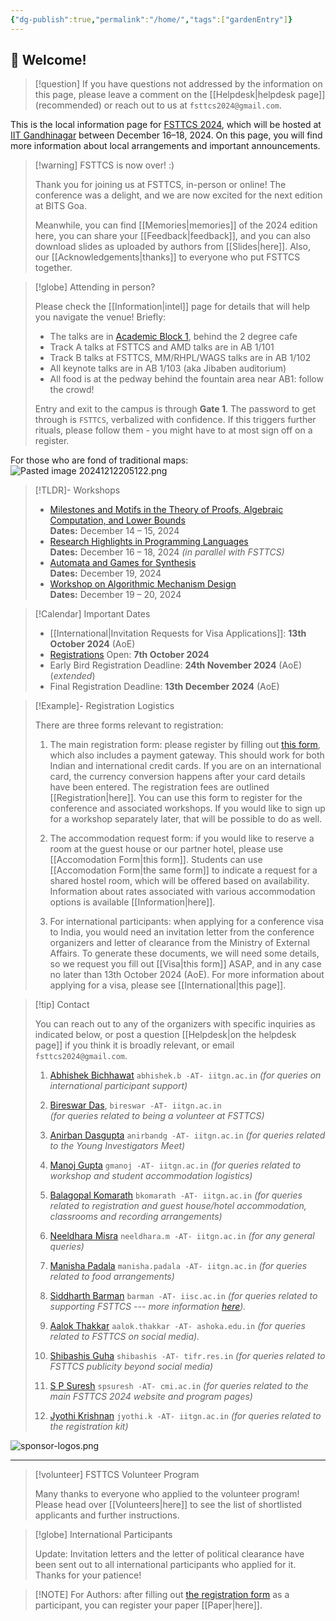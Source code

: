 ```yaml
---
{"dg-publish":true,"permalink":"/home/","tags":["gardenEntry"]}
---
```



## 👋 Welcome!

> [!question] If you have questions not addressed by the information on this page, please leave a comment on the [[Helpdesk\|helpdesk page]] (recommended) or reach out to us at `fsttcs2024@gmail.com`.

This is the local information page for [FSTTCS 2024](https://www.fsttcs.org.in/2024/), which will be hosted at [IIT Gandhinagar](https://www.iitgn.ac.in) between December 16–18, 2024. On this page, you will find more information about local arrangements and important announcements. 

> [!warning] FSTTCS is now over! :)
> 
> Thank you for joining us at FSTTCS, in-person or online! The conference was a delight, and we are now excited for the next edition at BITS Goa.
> 
> Meanwhile, you can find [[Memories\|memories]] of the 2024 edition here, you can share your [[Feedback\|feedback]], and you can also download slides as uploaded by authors from [[Slides\|here]]. Also, our [[Acknowledgements\|thanks]] to everyone who put FSTTCS together.

> [!globe] Attending in person?
> 
> Please check the [[Information\|intel]] page for details that will help you navigate the venue! Briefly:
> 
> - The talks are in [Academic Block 1](https://maps.app.goo.gl/m5onz1qAejF6z5WY8), behind the 2 degree cafe
> - Track A talks at FSTTCS and AMD talks are in AB 1/101
> - Track B talks at FSTTCS, MM/RHPL/WAGS talks are in AB 1/102
> - All keynote talks are in AB 1/103 (aka Jibaben auditorium)
> - All food is at the pedway behind the fountain area near AB1: follow the crowd!
>   
>  Entry and exit to the campus is through **Gate 1**. The password to get through is `FSTTCS`, verbalized with confidence. If this triggers further rituals, please follow them - you might have to at most sign off on a register. 

For those who are fond of traditional maps:
 ![Pasted image 20241212205122.png](/img/user/Pasted%20image%2020241212205122.png)

> [!TLDR]- Workshops
> 
> - [Milestones and Motifs in the Theory of Proofs, Algebraic Computation, and Lower Bounds](https://mmcomplexity.github.io/)  
>     **Dates:** December 14 – 15, 2024  
> - [Research Highlights in Programming Languages](https://fmindia.cmi.ac.in/rhpl2024/)  
>     **Dates:** December 16 – 18, 2024  _(in parallel with FSTTCS)_
> - [Automata and Games for Synthesis](https://sites.google.com/view/fsttcs2024bworkshop/home)  
>     **Dates:** December 19, 2024  
> - [Workshop on Algorithmic Mechanism Design](http://www.tcs.tifr.res.in/~amd-24)  
>     **Dates:** December 19 – 20, 2024

> [!Calendar] Important Dates
> - [[International\|Invitation Requests for Visa Applications]]: **13th October 2024** (AoE)
> - [Registrations](https://events.iitgn.ac.in/apply/application_fsttcs.php?eventid=26092024) Open: **7th October 2024**
> - Early Bird Registration Deadline: **24th November 2024** (AoE) (*extended*)
> - Final Registration Deadline: **13th December 2024** (AoE)

> [!Example]- Registration Logistics
> 
> There are three forms relevant to registration:
> 
> 1. The main registration form: please register by filling out [this form](https://events.iitgn.ac.in/apply/application_fsttcs.php?eventid=26092024), which also includes a payment gateway. This should work for both Indian and international credit cards. If you are on an international card, the currency conversion happens after your card details have been entered. The registration fees are outlined [[Registration\|here]]. You can use this form to register for the conference and associated workshops. If you would like to sign up for a workshop separately later, that will be possible to do as well.
>    
> 2. The accommodation request form: if you would like to reserve a room at the guest house or our partner hotel, please use [[Accomodation Form\|this form]]. Students can use [[Accomodation Form\|the same form]] to indicate a request for a shared hostel room, which will be offered based on availability. Information about rates associated with various accommodation options is available [[Information\|here]].
>    
> 3. For international participants: when applying for a conference visa to India, you would need an invitation letter from the conference organizers and letter of clearance from the Ministry of External Affairs. To generate these documents, we will need some details, so we request you fill out [[Visa\|this form]] ASAP, and in any case no later than 13th October 2024 (AoE). For more information about applying for a visa, please see [[International\|this page]].
>    

> [!tip] Contact
> 
> You can reach out to any of the organizers with specific inquiries as indicated below, or post a question [[Helpdesk\|on the helpdesk page]] if you think it is broadly relevant, or email `fsttcs2024@gmail.com`.
> 
> 1. [Abhishek Bichhawat](https://iitgn.ac.in/faculty/cse/abhishek) `abhishek.b -AT- iitgn.ac.in`
>    *(for queries on international participant support)*
>    
> 2. [Bireswar Das](https://iitgn.ac.in/faculty/cse/bireswar), `bireswar -AT- iitgn.ac.in`   
>    *(for queries related to being a volunteer at FSTTCS)*
>    
> 3. [Anirban Dasgupta](https://iitgn.ac.in/faculty/cse/anirban) `anirbandg -AT- iitgn.ac.in`
>    *(for queries related to the Young Investigators Meet)*
>    
> 4. [Manoj Gupta](https://iitgn.ac.in/faculty/cse/manoj) `gmanoj -AT- iitgn.ac.in`
>    *(for queries related to workshop and student accommodation logistics)*
>    
> 5. [Balagopal Komarath](https://iitgn.ac.in/faculty/cse/balagopal) `bkomarath -AT- iitgn.ac.in`
>    *(for queries related to registration and guest house/hotel accommodation, classrooms and recording arrangements)*
>    
> 6. [Neeldhara Misra](https://iitgn.ac.in/faculty/cse/neeldhara) `neeldhara.m -AT- iitgn.ac.in`
>    *(for any general queries)*
>    
> 7. [Manisha Padala](https://iitgn.ac.in/faculty/cse/manisha) `manisha.padala -AT- iitgn.ac.in`
>    *(for queries related to food arrangements)*
>   
> 8. [Siddharth Barman](https://www.csa.iisc.ac.in/~barman/) `barman -AT- iisc.ac.in` 
>    *(for queries related to supporting FSTTCS --- more information [here](https://fsttcs.netlify.app)).*
> 
> 9. [Aalok Thakkar](https://aalok-thakkar.github.io/) `aalok.thakkar -AT- ashoka.edu.in`
>    _(for queries related to FSTTCS on social media)._
>    
> 10. [Shibashis Guha](https://www.tifr.res.in/shibashis.guha/) `shibashis -AT- tifr.res.in`
>    _(for queries related to FSTTCS publicity beyond social media)_
>    
> 11. [S P Suresh](https://www.cmi.ac.in/~spsuresh/) `spsuresh -AT- cmi.ac.in`
>    *(for queries related to the main FSTTCS 2024 website and program pages)*
>    
> 12.  [Jyothi Krishnan](https://ccl.iitgn.ac.in/team/jyothi-krishnan) `jyothi.k -AT- iitgn.ac.in`
>    *(for queries related to the registration kit)*

![sponsor-logos.png](/img/user/sponsor-logos.png)

---

> [!volunteer] FSTTCS Volunteer Program
> 
> Many thanks to everyone who applied to the volunteer program! Please head over [[Volunteers\|here]] to see the list of shortlisted applicants and further instructions. 

> [!globe] International Participants
> 
> Update: Invitation letters and the letter of political clearance have been sent out to all international participants who applied for it. Thanks for your patience!

> [!NOTE] For Authors: after filling out [the registration form](https://events.iitgn.ac.in/apply/application_fsttcs.php?eventid=26092024) as a participant, you can register your paper [[Paper\|here]].





